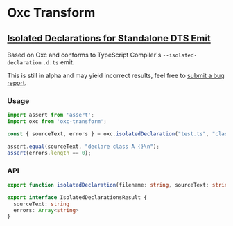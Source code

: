 # Oxc Transform

## [Isolated Declarations for Standalone DTS Emit](https://devblogs.microsoft.com/typescript/announcing-typescript-5-5-beta/#isolated-declarations)

Based on Oxc and conforms to TypeScript Compiler's `--isolated-declaration` `.d.ts` emit.

This is still in alpha and may yield incorrect results, feel free to [submit a bug report](https://github.com/oxc-project/oxc/issues/new?assignees=&labels=C-bug&projects=&template=bug_report.md&title=isolated-declarations:).

### Usage

```javascript
import assert from 'assert';
import oxc from 'oxc-transform';

const { sourceText, errors } = oxc.isolatedDeclaration("test.ts", "class A {}");

assert.equal(sourceText, "declare class A {}\n");
assert(errors.length == 0);
```

### API

```typescript
export function isolatedDeclaration(filename: string, sourceText: string): IsolatedDeclarationsResult

export interface IsolatedDeclarationsResult {
  sourceText: string
  errors: Array<string>
}
```
